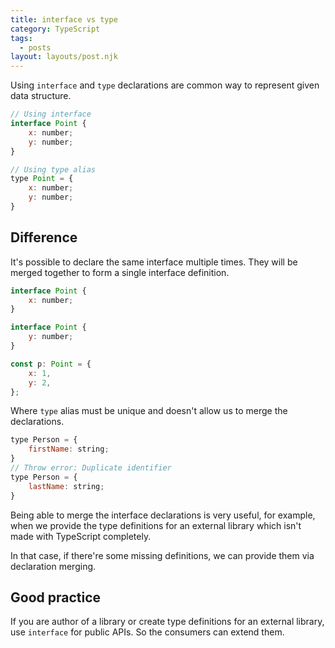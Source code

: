 ```yaml
---
title: interface vs type
category: TypeScript
tags:
  - posts
layout: layouts/post.njk
---
```


Using `interface` and `type` declarations are common way to represent given data structure.

```js
// Using interface
interface Point {
    x: number;
    y: number;
}

// Using type alias
type Point = {
    x: number;
    y: number;
}
```

## Difference

It's possible to declare the same interface multiple times. They will be merged together to form a single interface definition.

```js
interface Point {
    x: number;
}

interface Point {
    y: number;
}

const p: Point = {
    x: 1,
    y: 2,
};
```

Where `type` alias must be unique and doesn't allow us to merge the declarations.

```js
type Person = {
    firstName: string;
}
// Throw error: Duplicate identifier
type Person = {
    lastName: string;
}
```

Being able to merge the interface declarations is very useful, for example, when we provide the type definitions for an external library which isn't made with TypeScript completely. 

In that case, if there're some missing definitions, we can provide them via declaration merging.

## Good practice

If you are author of a library or create type definitions for an external library, use `interface` for public APIs. So the consumers can extend them.